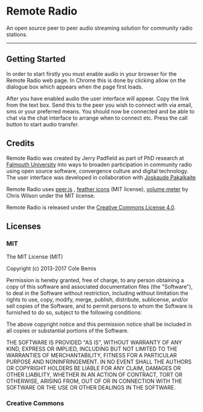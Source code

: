 # Remote Radio
An open source peer to peer audio streaming solution for community radio stations.
***
## Getting Started
In order to start firstly you must enable audio in your browser for the Remote Radio web page. In Chrome this is done by clicking allow on the dialogue box which appears when the page first loads.

After you have enabled audio the user interface will appear. Copy the link from the text box. Send this to the peer you wish to connect with via email, sms or your preferred means. You should now be connected and be able to chat via the chat interface to arrange when to connect etc. Press the call button to start audio transfer.

## Credits
Remote Radio was created by Jerry Padfield as part of PhD research at [Falmouth University](http://www.falmouth.ac.uk) into ways to broaden participation in community radio using open source software, convergence culture and digital technology. The user interface was developed in collaboration with [Joskaude Pakalkaite](http://joskaudepakalkaite.com)

Remote Radio uses [peer.js](http://peer.js) , [feather icons](http://) (MIT license), [volume meter]() by Chris Wilson under the MIT license.

Remote Radio is released under the [Creative Commons License 4.0](https://creativecommons.org/licenses/by-nc/4.0/).

## Licenses
### MIT
The MIT License (MIT)

Copyright (c) 2013-2017 Cole Bemis

Permission is hereby granted, free of charge, to any person obtaining a copy
of this software and associated documentation files (the "Software"), to deal
in the Software without restriction, including without limitation the rights
to use, copy, modify, merge, publish, distribute, sublicense, and/or sell
copies of the Software, and to permit persons to whom the Software is
furnished to do so, subject to the following conditions:

The above copyright notice and this permission notice shall be included in all
copies or substantial portions of the Software.

THE SOFTWARE IS PROVIDED "AS IS", WITHOUT WARRANTY OF ANY KIND, EXPRESS OR
IMPLIED, INCLUDING BUT NOT LIMITED TO THE WARRANTIES OF MERCHANTABILITY,
FITNESS FOR A PARTICULAR PURPOSE AND NONINFRINGEMENT. IN NO EVENT SHALL THE
AUTHORS OR COPYRIGHT HOLDERS BE LIABLE FOR ANY CLAIM, DAMAGES OR OTHER
LIABILITY, WHETHER IN AN ACTION OF CONTRACT, TORT OR OTHERWISE, ARISING FROM,
OUT OF OR IN CONNECTION WITH THE SOFTWARE OR THE USE OR OTHER DEALINGS IN THE
SOFTWARE.

### Creative Commons

